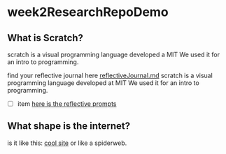 # week2ResearchRepoDemo

<!-- how to comment in markdown -->


## What is Scratch? 
scratch is a visual programming language developed a MIT We used it for an intro to programming.

find your reflective journal here [reflectiveJournal.md](./reflections/reflectiveJournal.md)
scratch is a visual programming language developed at MIT We used it for an intro to programming.

- [ ] item
[here is the reflective prompts](./reflective-prompts.md)

## What shape is the internet?
is it like this:
[cool site](https://noahveltman.com/internet-shape/)
or like a spiderweb.
